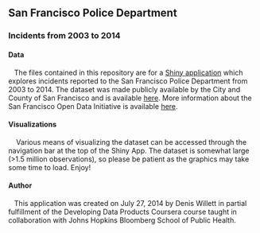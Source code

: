 ## San Francisco Police Department
### Incidents from 2003 to 2014

#### Data

&nbsp; &nbsp;The files contained in this repository are for a [Shiny application](http://deniswillett.shinyapps.io/sfpdviz/) which explores incidents reported to the San Francisco Police Department from 2003 to 2014.  The dataset was made publicly available by the City and County of San Francisco and is available [here](https://data.sfgov.org/Public-Safety/SFPD-Reported-Incidents-2003-to-Present/dyj4-n68b).  More information about the San Francisco Open Data Initiative is available [here](https://data.sfgov.org/).  

#### Visualizations

&nbsp; &nbsp; Various means of visualizing the dataset can be accessed through the navigation bar at the top of the Shiny App.  The dataset is somewhat large (>1.5 million observations), so please be patient as the graphics may take some time to load.  Enjoy! 

#### Author
&nbsp; &nbsp;This application was created on July 27, 2014 by Denis Willett in partial fulfillment of the Developing Data Products Coursera course taught in collaboration with Johns Hopkins Bloomberg School of Public Health.  
